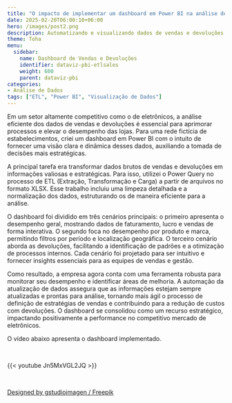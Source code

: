 ```yaml
---
title: "O impacto de implementar um dashboard em Power BI na análise de vendas e devoluções"
date: 2025-02-20T06:00:10+06:00
hero: /images/post2.png
description: Automatizando e visualizando dados de vendas e devoluções de produtos.
theme: Toha
menu:
  sidebar:
    name: Dashboard de Vendas e Devoluções
    identifier: dataviz-pbi-etlsales
    weight: 600
    parent: dataviz-pbi
categories: 
- Análise de Dados
tags: ["ETL", "Power BI", "Visualização de Dados"]
---
```



Em um setor altamente competitivo como o de eletrônicos, a análise eficiente dos dados de vendas e devoluções é essencial para aprimorar processos e elevar o desempenho das lojas. Para uma rede fictícia de estabelecimentos, criei um dashboard em Power BI com o intuito de fornecer uma visão clara e dinâmica desses dados, auxiliando a tomada de decisões mais estratégicas.

A principal tarefa era transformar dados brutos de vendas e devoluções em informações valiosas e estratégicas. Para isso, utilizei o Power Query no processo de ETL (Extração, Transformação e Carga) a partir de arquivos no formato XLSX. Esse trabalho incluiu uma limpeza detalhada e a normalização dos dados, estruturando os de maneira eficiente para a análise.

O dashboard foi dividido em três cenários principais: o primeiro apresenta o desempenho geral, mostrando dados de faturamento, lucro e vendas de forma interativa. O segundo foca no desempenho por produto e marca, permitindo filtros por período e localização geográfica. O terceiro cenário aborda as devoluções, facilitando a identificação de padrões e a otimização de processos internos. Cada cenário foi projetado para ser intuitivo e fornecer insights essenciais para as equipes de vendas e gestão.

Como resultado, a empresa agora conta com uma ferramenta robusta para monitorar seu desempenho e identificar áreas de melhoria. A automação da atualização de dados assegura que as informações estejam sempre atualizadas e prontas para análise, tornando mais ágil o processo de definição de estratégias de vendas e contribuindo para a redução de custos com devoluções. O dashboard se consolidou como um recurso estratégico, impactando positivamente a performance no competitivo mercado de eletrônicos.

O vídeo abaixo apresenta o dashboard implementado. 

<br>

{{< youtube Jn5MxVGL2JQ >}}

<br>

<a href="http://www.freepik.com">Designed by gstudioimagen / Freepik</a>